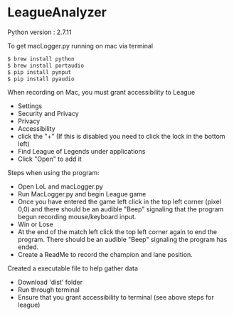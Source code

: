 # LeagueAnalyzer

Python version : 2.7.11

To get macLogger.py running on mac via terminal
```sh
$ brew install python
$ brew install portaudio
$ pip install pynput
$ pip install pyaudio
```

When recording on Mac, you must grant accessibility to League
* Settings
* Security and Privacy
* Privacy
* Accessibility
* click the "+" (If this is disabled you need to click the lock in the bottom left)
* Find League of Legends under applications
* Click "Open" to add it

Steps when using the program:
* Open LoL and macLogger.py
* Run MacLogger.py and begin League game
* Once you have entered the game left click in the top left corner (pixel 0,0)
   and there should be an audible "Beep" signaling that the program
   begun recording mouse/keyboard input.
* Win or Lose
* At the end of the match left click the top left corner again
   to end the program.  There should be an audible "Beep" signaling
   the program has ended.
* Create a ReadMe to record the champion and lane position.


Created a executable file to help gather data
* Download 'dist' folder
* Run through terminal
* Ensure that you grant accessibility to terminal (see above steps for league)
